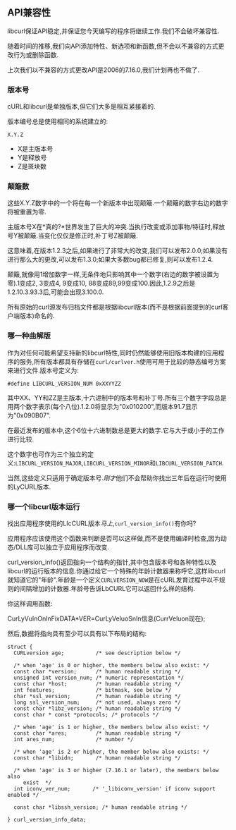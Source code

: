 
## API兼容性

libcurl保证API稳定,并保证您今天编写的程序将继续工作.我们不会破坏兼容性.

随着时间的推移,我们向API添加特性、新选项和新函数,但不会以不兼容的方式更改行为或删除函数.

上次我们以不兼容的方式更改API是2006的7.16.0,我们计划再也不做了.

### 版本号

cURL和libcurl是单独版本,但它们大多是相互紧接着的.

版本编号总是使用相同的系统建立的:

```
X.Y.Z
```

-   X是主版本号
-   Y是释放号
-   Z是斑块数

### 颠簸数

这些X.Y.Z数字中的一个将在每一个新版本中出现颠簸.一个颠簸的数字右边的数字将被重置为零.

主版本号X在*真的?*世界发生了巨大的冲突.当执行改变或添加事物/特征时,释放号Y被颠簸.当变化仅仅是修正时,补丁号Z被颠簸.

这意味着,在版本1.2.3之后,如果进行了非常大的改变,我们可以发布2.0.0;如果没有进行那么大的更改,可以发布1.3.0;如果大多数bug都已修复,则可以发布1.2.4.

颠簸,就像用1增加数字一样,无条件地只影响其中一个数字(右边的数字被设置为零).1变成2, 3变成4, 9变成10, 88变成89,99变成100.因此,1.2.9之后是1.2.10.3.93.3后,可能会出现3.100.0.

所有原始的curl源发布归档文件都是根据libcurl版本(而不是根据前面提到的curl客户端版本)命名的.

### 哪一种曲解版

作为对任何可能希望支持新的libcurl特性,同时仍然能够使用旧版本构建的应用程序的服务,所有版本都具有存储在`curl/curlver.h`使用可用于比较的静态编号方案来进行文件.版本号定义为:

```
#define LIBCURL_VERSION_NUM 0xXXYYZZ
```

其中XX、YY和ZZ是主版本,十六进制中的版本号和补丁号.所有三个数字字段总是用两个数字表示(每个八位).1.2.0将显示为"0x010200",而版本91.7显示为"0x090B07".

在最近发布的版本中,这个6位十六进制数总是更大的数字.它与大于或小于的工作进行比较.

这个数字也可作为三个独立的定义:`LIBCURL_VERSION_MAJOR`,`LIBCURL_VERSION_MINOR`和`LIBCURL_VERSION_PATCH`.

当然,这些定义只适用于确定版本号.*刚才*他们不会帮助你找出三年后在运行时使用的LyCURL版本.

### 哪一个libcurl版本运行

找出应用程序使用的LIcCURL版本*马上*,`curl_version_info()`有你吗?

应用程序应该使用这个函数来判断是否可以这样做,而不是使用编译时检查,因为动态/DLL库可以独立于应用程序而改变.

curl_version_info()返回指向一个结构的指针,其中包含版本号和各种特性以及libcurl的运行版本的信息.你通过给它一个特殊的年龄计数器来称呼它,这样libcurl就知道它的"年龄".年龄是一个定义`CURLVERSION_NOW`是在cURL发育过程中以不规则的间隔增加的计数器.年龄号告诉LbCURL它可以返回什么样的结构.

你这样调用函数:

CurLyVulnOnInFixDATA\*VER=CurLyVeluoSnIn信息(CurrVeluon现在);

然后,数据将指向具有至少可以具有以下布局的结构:

```
struct {
  CURLversion age;          /* see description below */

  /* when 'age' is 0 or higher, the members below also exist: */
  const char *version;      /* human readable string */
  unsigned int version_num; /* numeric representation */
  const char *host;         /* human readable string */
  int features;             /* bitmask, see below */
  char *ssl_version;        /* human readable string */
  long ssl_version_num;     /* not used, always zero */
  const char *libz_version; /* human readable string */
  const char * const *protocols; /* protocols */

  /* when 'age' is 1 or higher, the members below also exist: */
  const char *ares;         /* human readable string */
  int ares_num;             /* number */

  /* when 'age' is 2 or higher, the member below also exists: */
  const char *libidn;       /* human readable string */

  /* when 'age' is 3 or higher (7.16.1 or later), the members below also
     exist  */
  int iconv_ver_num;       /* '_libiconv_version' if iconv support enabled */

  const char *libssh_version; /* human readable string */

} curl_version_info_data;
```
